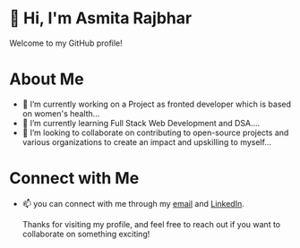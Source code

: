 # 👋 Hi, I'm Asmita Rajbhar

Welcome to my GitHub profile! 

# About Me

- 🔭 I’m currently working on a Project as fronted developer which is based on women's health...
- 🌱 I’m currently learning Full Stack Web Development and DSA....
- 👯 I’m looking to collaborate on contributing to open-source projects and various organizations to create an impact and upskilling to myself...


# Connect with Me
- 📫 you can connect with me through my [email](asmitarajbhar731022@gmail.com) and [LinkedIn](www.linkedin.com/in/asmitarajbhar).
  

  Thanks for visiting my profile, and feel free to reach out if you want to collaborate on something exciting!


